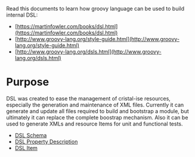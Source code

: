 Read this documents to learn how groovy language can be used to build internal DSL:

- [https://martinfowler.com/books/dsl.html](https://martinfowler.com/books/dsl.html)
- [http://www.groovy-lang.org/style-guide.html](http://www.groovy-lang.org/style-guide.html)
- [http://www.groovy-lang.org/dsls.html](http://www.groovy-lang.org/dsls.html)

# Purpose
DSL was created to ease the management of cristal-ise resources, especially the generation and maintenance of XML files. Currently it can generate and update all files required to build and bootstrap a module, but ultimately it can replace the complete boostrap mechanism. Also it can be used to generate XMLs and resource Items for unit and functional tests.

- [DSL Schema](../DSL-Schema)
- [DSL Property Description](../DSL-Property-Description)
- [DSL Item](../DSL-Item)
